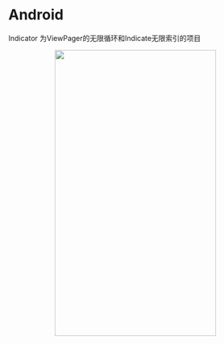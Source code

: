 # Android
Indicator 为ViewPager的无限循环和Indicate无限索引的项目

<div align=center><img width="320" height="568" src="https://github.com/s1991721/Android/blob/master/Indicator/preview.gif"/></div>
